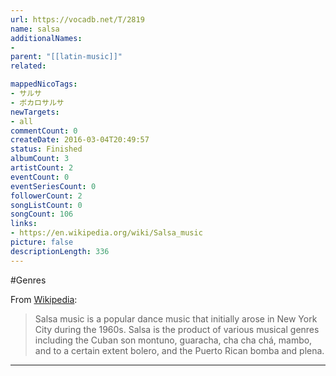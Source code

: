```yaml
---
url: https://vocadb.net/T/2819
name: salsa
additionalNames: 
- 
parent: "[[latin-music]]"
related:

mappedNicoTags:
- サルサ
- ボカロサルサ
newTargets:
- all
commentCount: 0
createDate: 2016-03-04T20:49:57
status: Finished
albumCount: 3
artistCount: 2
eventCount: 0
eventSeriesCount: 0
followerCount: 2
songListCount: 0
songCount: 106
links: 
- https://en.wikipedia.org/wiki/Salsa_music
picture: false
descriptionLength: 336
---
```


#Genres

From [Wikipedia](https://en.wikipedia.org/wiki/Salsa_music):

> Salsa music is a popular dance music that initially arose in New York City during the 1960s. Salsa is the product of various musical genres including the Cuban son montuno, guaracha, cha cha chá, mambo, and to a certain extent bolero, and the Puerto Rican bomba and plena.

---

